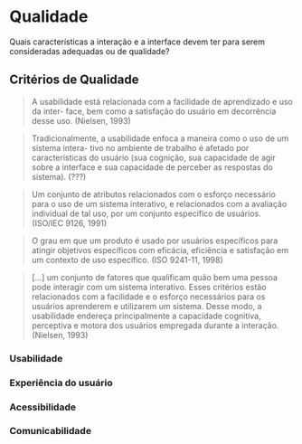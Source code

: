 # Qualidade

Quais características a interação e a interface devem ter para serem consideradas adequadas ou de qualidade?

## Critérios de Qualidade

> A usabilidade está relacionada com a facilidade de aprendizado e uso da inter- face, bem como a satisfação do usuário em decorrência desse uso. \(Nielsen, 1993\)

> Tradicionalmente, a usabilidade enfoca a maneira como o uso de um sistema intera- tivo no ambiente de trabalho é afetado por características do usuário \(sua cognição, sua capacidade de agir sobre a interface e sua capacidade de perceber as respostas do sistema\). \(???\)

> Um conjunto de atributos relacionados com o esforço necessário para o uso de um sistema interativo, e relacionados com a avaliação individual de tal uso, por um conjunto específico de usuários. \(ISO/IEC 9126, 1991\)

> O grau em que um produto é usado por usuários específicos para atingir objetivos específicos com eficácia, eficiência e satisfação em um contexto de uso específico. \(ISO 9241-11, 1998\)

> \[...\] um conjunto de fatores que qualificam quão bem uma pessoa pode interagir com um sistema interativo. Esses critérios estão relacionados com a facilidade e o esforço necessários para os usuários aprenderem e utilizarem um sistema. Desse modo, a usabilidade endereça principalmente a capacidade cognitiva, perceptiva e motora dos usuários empregada durante a interação. \(Nielsen, 1993\)

### Usabilidade

### Experiência do usuário

### Acessibilidade

### Comunicabilidade



